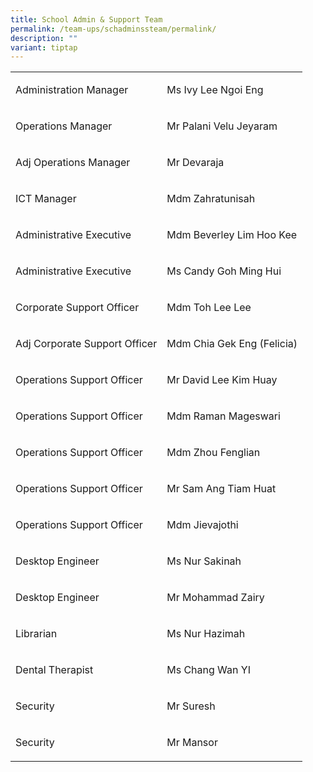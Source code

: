 ```yaml
---
title: School Admin & Support Team
permalink: /team-ups/schadminssteam/permalink/
description: ""
variant: tiptap
---
```

<table style="minWidth: 50px">
<colgroup>
<col>
<col>
</colgroup>
<tbody>
<tr>
<td rowspan="1" colspan="1">
<p>Administration Manager</p>
</td>
<td rowspan="1" colspan="1">
<p>Ms Ivy Lee Ngoi Eng</p>
</td>
</tr>
<tr>
<td rowspan="1" colspan="1">
<p>Operations Manager</p>
</td>
<td rowspan="1" colspan="1">
<p>Mr Palani Velu Jeyaram</p>
</td>
</tr>
<tr>
<td rowspan="1" colspan="1">
<p>Adj Operations Manager</p>
</td>
<td rowspan="1" colspan="1">
<p>Mr Devaraja</p>
</td>
</tr>
<tr>
<td rowspan="1" colspan="1">
<p>ICT Manager</p>
</td>
<td rowspan="1" colspan="1">
<p>Mdm Zahratunisah</p>
</td>
</tr>
<tr>
<td rowspan="1" colspan="1">
<p>Administrative Executive</p>
</td>
<td rowspan="1" colspan="1">
<p>Mdm Beverley Lim Hoo Kee</p>
</td>
</tr>
<tr>
<td rowspan="1" colspan="1">
<p>Administrative Executive</p>
</td>
<td rowspan="1" colspan="1">
<p>Ms Candy Goh Ming Hui</p>
</td>
</tr>
<tr>
<td rowspan="1" colspan="1">
<p>Corporate Support Officer</p>
</td>
<td rowspan="1" colspan="1">
<p>Mdm Toh Lee Lee</p>
</td>
</tr>
<tr>
<td rowspan="1" colspan="1">
<p>Adj Corporate Support Officer</p>
</td>
<td rowspan="1" colspan="1">
<p>Mdm Chia Gek Eng (Felicia)</p>
</td>
</tr>
<tr>
<td rowspan="1" colspan="1">
<p>Operations Support Officer</p>
</td>
<td rowspan="1" colspan="1">
<p>Mr David Lee Kim Huay</p>
</td>
</tr>
<tr>
<td rowspan="1" colspan="1">
<p>Operations Support Officer</p>
</td>
<td rowspan="1" colspan="1">
<p>Mdm Raman Mageswari</p>
</td>
</tr>
<tr>
<td rowspan="1" colspan="1">
<p>Operations Support Officer</p>
</td>
<td rowspan="1" colspan="1">
<p>Mdm Zhou Fenglian</p>
</td>
</tr>
<tr>
<td rowspan="1" colspan="1">
<p>Operations Support Officer</p>
</td>
<td rowspan="1" colspan="1">
<p>Mr Sam Ang Tiam Huat</p>
</td>
</tr>
<tr>
<td rowspan="1" colspan="1">
<p>Operations Support Officer</p>
</td>
<td rowspan="1" colspan="1">
<p>Mdm Jievajothi</p>
</td>
</tr>
<tr>
<td rowspan="1" colspan="1">
<p>Desktop Engineer</p>
</td>
<td rowspan="1" colspan="1">
<p>Ms Nur Sakinah</p>
</td>
</tr>
<tr>
<td rowspan="1" colspan="1">
<p>Desktop Engineer</p>
</td>
<td rowspan="1" colspan="1">
<p>Mr Mohammad Zairy</p>
</td>
</tr>
<tr>
<td rowspan="1" colspan="1">
<p>Librarian</p>
</td>
<td rowspan="1" colspan="1">
<p>Ms Nur Hazimah</p>
</td>
</tr>
<tr>
<td rowspan="1" colspan="1">
<p>Dental Therapist</p>
</td>
<td rowspan="1" colspan="1">
<p>Ms Chang Wan YI</p>
</td>
</tr>
<tr>
<td rowspan="1" colspan="1">
<p>Security</p>
</td>
<td rowspan="1" colspan="1">
<p>Mr Suresh</p>
</td>
</tr>
<tr>
<td rowspan="1" colspan="1">
<p>Security</p>
</td>
<td rowspan="1" colspan="1">
<p>Mr Mansor</p>
</td>
</tr>
</tbody>
</table>
<h3></h3>
<p></p>